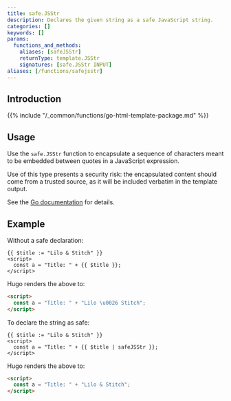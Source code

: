 ```yaml
---
title: safe.JSStr
description: Declares the given string as a safe JavaScript string.
categories: []
keywords: []
params:
  functions_and_methods:
    aliases: [safeJSStr]
    returnType: template.JSStr
    signatures: [safe.JSStr INPUT]
aliases: [/functions/safejsstr]
---
```


## Introduction

{{% include "/_common/functions/go-html-template-package.md" %}}

## Usage

Use the `safe.JSStr` function to encapsulate a sequence of characters meant to be embedded between quotes in a JavaScript expression.

Use of this type presents a security risk: the encapsulated content should come from a trusted source, as it will be included verbatim in the template output.

See the [Go documentation] for details.

[Go documentation]: https://pkg.go.dev/html/template#JSStr

## Example

Without a safe declaration:

```go-html-template
{{ $title := "Lilo & Stitch" }}
<script>
  const a = "Title: " + {{ $title }};
</script>
```

Hugo renders the above to:

```html
<script>
  const a = "Title: " + "Lilo \u0026 Stitch";
</script>
```

To declare the string as safe:

```go-html-template
{{ $title := "Lilo & Stitch" }}
<script>
  const a = "Title: " + {{ $title | safeJSStr }};
</script>
```

Hugo renders the above to:

```html
<script>
  const a = "Title: " + "Lilo & Stitch";
</script>
```
